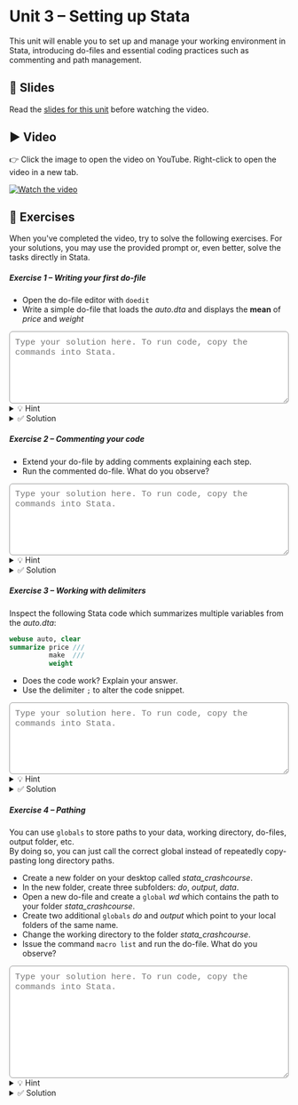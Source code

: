 # Unit 3 – Setting up Stata

This unit will enable you to set up and manage your working environment in Stata, introducing do-files and essential coding practices such as commenting and path management.

## 📄 Slides

Read the [slides for this unit](unit03_slides.pdf) before watching the video.

## ▶️ Video

👉 Click the image to open the video on YouTube. Right-click to open the video in a new tab.

[![Watch the video](https://img.youtube.com/vi/82-JGNVnJMU/0.jpg)](https://www.youtube.com/watch?v=82-JGNVnJMU)

## 🧪 Exercises

When you've completed the video, try to solve the following exercises. For your solutions, you may use the provided prompt or, even better, solve the tasks directly in Stata.

<h5>Exercise 1 – Writing your first do-file</h5>

- Open the do-file editor with `doedit`
- Write a simple do-file that loads the *auto.dta* and displays the **mean** of *price* and *weight*

<textarea id="ex1" rows="6"
  style="width:100%;
         font-family: ui-monospace, SFMono-Regular, Menlo, Consolas, 'Liberation Mono', monospace;
         font-size: 0.95rem;
         padding: 0.6rem;
         border: 1px solid #999;
         border-radius: 6px;
         color: #000;
         background-color: #fff;
         outline: none;
         box-shadow: none;"
  placeholder="Type your solution here. To run code, copy the commands into Stata."></textarea>

<details>
<summary>💡 Hint</summary>

Use the same commands that you would use in the Command window. You can calculate the mean of variables with `summarize`.

</details>

<details>
<summary>✅ Solution</summary>

Write in Command window: <br>
```stata
doedit
 ```
Write in do-file
```stata
webuse auto, clear 
summarize price weight
 ```

</details>

<h5>Exercise 2 – Commenting your code</h5>

- Extend your do-file by adding comments explaining each step.
- Run the commented do-file. What do you observe?

<textarea id="ex2" rows="6"
  style="width:100%;
         font-family: ui-monospace, SFMono-Regular, Menlo, Consolas, 'Liberation Mono', monospace;
         font-size: 0.95rem;
         padding: 0.6rem;
         border: 1px solid #999;
         border-radius: 6px;
         color: #000;
         background-color: #fff;
         outline: none;
         box-shadow: none;"
  placeholder="Type your solution here. To run code, copy the commands into Stata."></textarea>

<details>
<summary>💡 Hint</summary>

Use `*`, `//` or `*/ multi-line comment */` to create comments.

</details>

<details>
<summary>✅ Solution</summary>

```stata
webuse auto, clear // Load auto.dta, overwriting currently stored data

* Calculate the mean of important variables
summarize price weight 
 ```
 Comments are not shown in the output. The output looks the same as before.

</details>

<h5>Exercise 3 – Working with delimiters</h5>

Inspect the following Stata code which summarizes multiple variables from the *auto.dta*:

```stata
webuse auto, clear
summarize price ///
		  make  ///
		  weight
```

- Does the code work? Explain your answer.
- Use the delimiter `;` to alter the code snippet.

<textarea id="ex3" rows="6"
  style="width:100%;
         font-family: ui-monospace, SFMono-Regular, Menlo, Consolas, 'Liberation Mono', monospace;
         font-size: 0.95rem;
         padding: 0.6rem;
         border: 1px solid #999;
         border-radius: 6px;
         color: #000;
         background-color: #fff;
         outline: none;
         box-shadow: none;"
  placeholder="Type your solution here. To run code, copy the commands into Stata."></textarea>
  
<details>
<summary>💡 Hint</summary>

You can choose a delimiter with the command `#delimit`. 

</details>

<details>
<summary>✅ Solution</summary>

The code works as `///` indicates that `summarize` spans multiple lines. <br>

```stata
#delimit ;
summarize price 
	make
	weight 
	;
```

To return to the default delimiter, type `#delimit cr`

</details>

<h5>Exercise 4 – Pathing</h5>

You can use `globals` to store paths to your data, working directory, do-files, output folder, etc. <br>
By doing so, you can just call the correct global instead of repeatedly copy-pasting long directory paths.

- Create a new folder on your desktop called *stata_crashcourse*.
- In the new folder, create three subfolders: *do*, *output*, *data*.
- Open a new do-file and create a `global` *wd* which contains the path to your folder *stata_crashcourse*.
- Create two additional `globals` *do* and *output* which point to your local folders of the same name.
- Change the working directory to the folder *stata_crashcourse*.
- Issue the command `macro list` and run the do-file. What do you observe?

<textarea id="ex4" rows="10"
  style="width:100%;
         font-family: ui-monospace, SFMono-Regular, Menlo, Consolas, 'Liberation Mono', monospace;
         font-size: 0.95rem;
         padding: 0.6rem;
         border: 1px solid #999;
         border-radius: 6px;
         color: #000;
         background-color: #fff;
         outline: none;
         box-shadow: none;"
  placeholder="Type your solution here. To run code, copy the commands into Stata."></textarea>
  
<details>
<summary>💡 Hint</summary>

When creating a `global`, put the file name in "". You can call an existing global with `${global_name}`. <br>
You can add characters to an existing global.  

</details>

<details>
<summary>✅ Solution</summary>

```stata
doedit
global wd "C:/.../Desktop/stata_crashcourse"
global do "${wd}/do"
global output "${wd}/output"

cd "${wd}"

macro list 
 ```
The command `macro list` shows the content of all globals and locals. If done correctly, you should find your stored paths here. Depending on your platform, you could also use backslashes `\` in your paths. Forward slashes `/` work cross-platform though.

</details>

